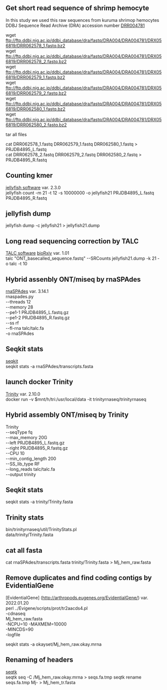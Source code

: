 ## Get short read sequence of shrimp hemocyte
In this study we used this raw sequences from kuruma shrimop hemocytes  
DDBJ Sequence Read Archive (DRA) accession number [DRR004781](https://ddbj.nig.ac.jp/DRASearch/submission?acc=DRA004781)  

wget ftp://ftp.ddbj.nig.ac.jp/ddbj_database/dra/fastq/DRA004/DRA004781/DRX056819/DRR062578_1.fastq.bz2  
wget ftp://ftp.ddbj.nig.ac.jp/ddbj_database/dra/fastq/DRA004/DRA004781/DRX056819/DRR062578_2.fastq.bz2  
wget ftp://ftp.ddbj.nig.ac.jp/ddbj_database/dra/fastq/DRA004/DRA004781/DRX056819/DRR062579_1.fastq.bz2  
wget ftp://ftp.ddbj.nig.ac.jp/ddbj_database/dra/fastq/DRA004/DRA004781/DRX056819/DRR062579_2.fastq.bz2  
wget ftp://ftp.ddbj.nig.ac.jp/ddbj_database/dra/fastq/DRA004/DRA004781/DRX056819/DRR062580_1.fastq.bz2  
wget ftp://ftp.ddbj.nig.ac.jp/ddbj_database/dra/fastq/DRA004/DRA004781/DRX056819/DRR062580_2.fastq.bz2  

tar all files  

cat DRR062578_1.fastq DRR062579_1.fastq DRR062580_1.fastq > PRJDB4895_L.fastq  
cat DRR062578_2.fastq DRR062579_2.fastq DRR062580_2.fastq > PRJDB4895_R.fastq

## Counting kmer
[jellyfish software](http://www.genome.umd.edu/jellyfish.html#Release) var. 2.3.0  
jellyfish count -m 21 -t 12 -s 10000000 -o jellyfish21 PRJDB4895_L.fastq PRJDB4895_R.fastq  

## jellyfish dump
jellyfish dump -c jellyfish21 > jellyfish21.dump

## Long read sequencing correction by TALC
[TALC software](https://gitlab.igh.cnrs.fr/lbroseus/TALC) [bioRxiv](https://www.biorxiv.org/content/10.1101/2020.01.10.901728v3) var. 1.01  
talc "ONT_basecalled_sequence.fastq" --SRCounts  jellyfish21.dump -k 21 -o talc -t 10  

## Hybrid assenbly ONT/miseq by rnaSPAdes
[rnaSPAdes](https://cab.spbu.ru/software/rnaspades/) var. 3.14.1  
rnaspades.py \
--threads 12 \
--memory 28 \
--pe1-1 PRJDB4895_L.fastq.gz \
--pe1-2 PRJDB4895_R.fastq.gz \
--ss rf \
--fl-rna talc/talc.fa \
-o rnaSPAdes

## Seqkit stats
[seqkit](https://bioinf.shenwei.me/seqkit/)  
seqkit stats -a rnaSPAdes/transcripts.fasta

## launch docker Trinity
[Trinity](https://github.com/trinityrnaseq/trinityrnaseq/wiki) var. 2.10.0  
docker run -v $mnt/h/tri:/usr/local/data -it trinityrnaseq/trinityrnaseq

## Hybrid assembly ONT/miseq by Trinity
Trinity \
--seqType fq \
--max_memory 20G \
--left PRJDB4895_L.fastq.gz \
--right PRJDB4895_R.fastq.gz \
--CPU 10 \
--min_contig_length 200 \
--SS_lib_type RF \
--long_reads talc/talc.fa \
--output trinity

## Seqkit stats
seqkit stats -a trinity/Trinity.fasta

## Trinity stats
bin/trinityrnaseq/util/TrinityStats.pl \
data/trinity/Trinity.fasta

## cat all fasta
cat rnaSPAdes/transcripts.fasta trinity/Trinity.fasta > Mj_hem_raw.fasta

## Remove duplicates and find coding contigs by EvidentialGene
[EvidentialGene] (http://arthropods.eugenes.org/EvidentialGene/) var. 2022.01.20  
perl ../Evigene/scripts/prot/tr2aacds4.pl \
-cdnaseq \
Mj_hem_raw.fasta \
-NCPU=10  -MAXMEM=10000 \
-MINCDS=90 \
-logfile

seqkit stats -a okayset/Mj_hem_raw.okay.mrna

## Renaming of headers
[seqtk](https://github.com/lh3/seqtk)  
seqtk seq -C /Mj_hem_raw.okay.mrna > seqs.fa.tmp
seqtk rename seqs.fa.tmp Mj- > Mj_hem_tr.fasta
